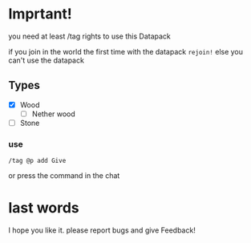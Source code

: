 # Imprtant! 
you need at least /tag rights to use this Datapack

if you join in the world the first time with the datapack
`rejoin!` else you can't use the datapack

## Types
- [X] Wood
  - [ ] Nether wood
- [ ] Stone

### use
```
/tag @p add Give
```
or press the command in the chat

# last words
I hope you like it.
please report bugs and give Feedback!

